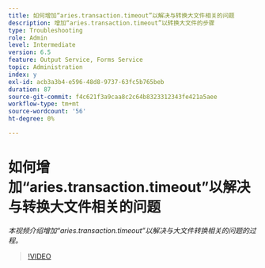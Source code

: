 ```yaml
---
title: 如何增加“aries.transaction.timeout”以解决与转换大文件相关的问题
description: 增加“aries.transaction.timeout”以转换大文件的步骤
type: Troubleshooting
role: Admin
level: Intermediate
version: 6.5
feature: Output Service, Forms Service
topic: Administration
index: y
exl-id: acb3a3b4-e596-48d8-9737-63fc5b765beb
duration: 87
source-git-commit: f4c621f3a9caa8c2c64b8323312343fe421a5aee
workflow-type: tm+mt
source-wordcount: '56'
ht-degree: 0%

---
```


# 如何增加“aries.transaction.timeout”以解决与转换大文件相关的问题

*本视频介绍增加“aries.transaction.timeout”以解决与大文件转换相关的问题的过程。*

>[!VIDEO](https://video.tv.adobe.com/v/335502?quality=12&learn=on)
